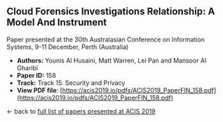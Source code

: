 ## Cloud Forensics Investigations Relationship: A Model And Instrument

Paper presented at the 30th Australasian Conference on Information Systems, 9-11 December, Perth (Australia)
- **Authors:** Younis Al Husaini, Matt Warren, Lei Pan and Mansoor Al Gharibi
- **Paper ID:** 158
- **Track:** Track 15. Security and Privacy
- **View PDF file**: [https://acis2019.io/pdfs/ACIS2019_PaperFIN_158.pdf](https://acis2019.io/pdfs/ACIS2019_PaperFIN_158.pdf)

&larr; back to [full list of papers presented at ACIS 2019](https://acis2019.io/)